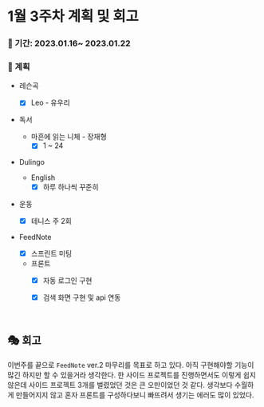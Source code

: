 # 1월 3주차 계획 및 회고

### 📆 기간: 2023.01.16~ 2023.01.22

### 📑 계획

- 레슨곡

  - [x] Leo - 유우리
- 독서
  - 마흔에 읽는 니체 - 장재형
    - [x] 1 ~ 24
- Dulingo
  - English
    - [x] 하루 하나씩 꾸준히
- 운동
  - [x] 테니스 주 2회
- FeedNote
  - [x] 스프린트 미팅
  - 프론트
    - [x] 자동 로그인 구현
    - [x] 검색 화면 구현 및 api 연동


<br/>

## 🎭 회고

이번주를 끝으로 `FeedNote` ver.2 마무리를 목표로 하고 있다. 아직 구현해야할 기능이 많긴 하지만 할 수 있을거라 생각한다. 한 사이드 프로젝트를 진행하면서도 이렇게 쉽지 않은데 사이드 프로젝트 3개를 벌렸었던 것은 큰 오만이었던 것 같다. 생각보다 수월하게 만들어지지 않고 혼자 프론트를 구성하다보니 빠뜨려서 생기는 에러도 많이 있었다.
